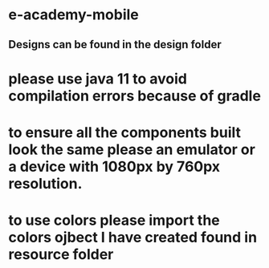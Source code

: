# e-academy-mobile

## Designs can be found in the design folder
# please use java 11 to avoid compilation errors because of gradle
# to ensure all the components built look the same please an emulator or a device with 1080px by 760px resolution. 
# to use colors please import the colors ojbect I have created found in resource folder
